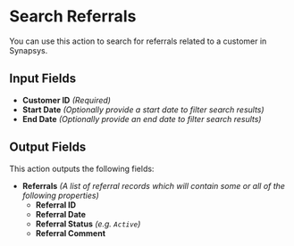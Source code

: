 # Search Referrals

You can use this action to search for referrals related to a customer in Synapsys.

## Input Fields

- **Customer ID** *(Required)*
- **Start Date** *(Optionally provide a start date to filter search results)*
- **End Date** *(Optionally provide an end date to filter search results)*

## Output Fields

This action outputs the following fields:

- **Referrals** *(A list of referral records which will contain some or all of the following properties)*
  - **Referral ID**
  - **Referral Date**
  - **Referral Status** *(e.g. `Active`)*
  - **Referral Comment**
